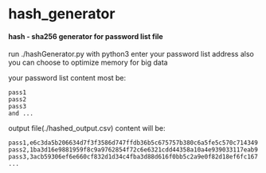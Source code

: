 # hash_generator
#### hash - sha256 generator for password list file

run ./hashGenerator.py with python3
enter your password list address
also you can choose to optimize memory for big data

your password list content most be:
```
pass1
pass2
pass3
and ...
```
output file(./hashed_output.csv) content will be:
```
pass1,e6c3da5b206634d7f3f3586d747ffdb36b5c675757b380c6a5fe5c570c714349
pass2,1ba3d16e9881959f8c9a9762854f72c6e6321cdd44358a10a4e939033117eab9
pass3,3acb59306ef6e660cf832d1d34c4fba3d88d616f0bb5c2a9e0f82d18ef6fc167
...
```
